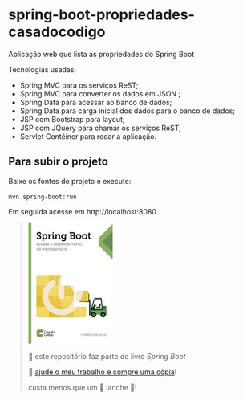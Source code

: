 # spring-boot-propriedades-casadocodigo

Aplicação web que lista as propriedades do Spring Boot

Tecnologias usadas:

* Spring MVC para os serviços ReST; 
* Spring MVC para converter os dados em JSON ;
* Spring Data para acessar ao banco de dados;
* Spring Data para carga inicial dos dados para o banco de dados;
* JSP com Bootstrap para layout;
* JSP com JQuery para chamar os serviços ReST;
* Servlet Contêiner para rodar a aplicação.

## Para subir o projeto

Baixe os fontes do projeto e execute:

```
mvn spring-boot:run
```


Em seguida acesse em http://localhost:8080

> ![Compre agora](https://github.com/boaglio/boaglio/blob/master/springboot.jpg)
>
> :green_book: este repositório faz parte do livro *Spring Boot*
>
> :face_with_head_bandage: [ajude o meu trabalho e compre uma cópia](https://www.casadocodigo.com.br/products/livro-spring-boot)!
>
> custa menos que um :hamburger: lanche :fries:!
